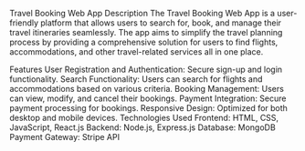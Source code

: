 Travel Booking Web App
Description
The Travel Booking Web App is a user-friendly platform that allows users to search for, book, and manage their travel itineraries seamlessly. The app aims to simplify the travel planning process by providing a comprehensive solution for users to find flights, accommodations, and other travel-related services all in one place.

Features
User Registration and Authentication: Secure sign-up and login functionality.
Search Functionality: Users can search for flights and accommodations based on various criteria.
Booking Management: Users can view, modify, and cancel their bookings.
Payment Integration: Secure payment processing for bookings.
Responsive Design: Optimized for both desktop and mobile devices.
Technologies Used
Frontend: HTML, CSS, JavaScript, React.js
Backend: Node.js, Express.js
Database: MongoDB
Payment Gateway: Stripe API
